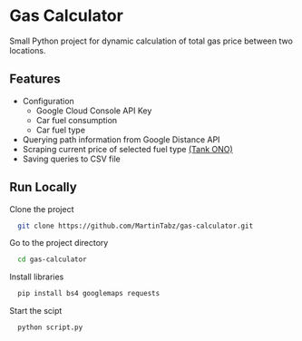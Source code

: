 
# Gas Calculator

Small Python project for dynamic calculation of total gas price between two locations.


## Features

- Configuration
    - Google Cloud Console API Key
    - Car fuel consumption
    - Car fuel type
- Querying path information from Google Distance API
- Scraping current price of selected fuel type [(Tank ONO)](https://tank-ono.cz/cz/index.php?page=cenik)
- Saving queries to CSV file


## Run Locally

Clone the project

```bash
  git clone https://github.com/MartinTabz/gas-calculator.git
```

Go to the project directory

```bash
  cd gas-calculator
```

Install libraries

```bash
  pip install bs4 googlemaps requests
```

Start the scipt

```bash
  python script.py
```

